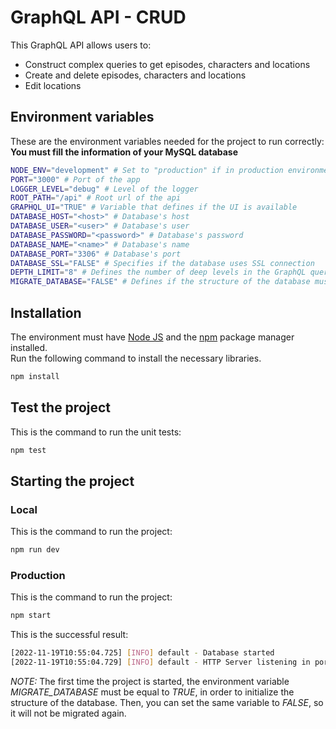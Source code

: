 # GraphQL API - CRUD

This GraphQL API allows users to:
* Construct complex queries to get episodes, characters and locations
* Create and delete episodes, characters and locations
* Edit locations

## Environment variables

These are the environment variables needed for the project to run correctly:\
**You must fill the information of your MySQL database**

```sh
NODE_ENV="development" # Set to "production" if in production environment
PORT="3000" # Port of the app
LOGGER_LEVEL="debug" # Level of the logger
ROOT_PATH="/api" # Root url of the api
GRAPHQL_UI="TRUE" # Variable that defines if the UI is available
DATABASE_HOST="<host>" # Database's host
DATABASE_USER="<user>" # Database's user
DATABASE_PASSWORD="<password>" # Database's password
DATABASE_NAME="<name>" # Database's name
DATABASE_PORT="3306" # Database's port
DATABASE_SSL="FALSE" # Specifies if the database uses SSL connection
DEPTH_LIMIT="8" # Defines the number of deep levels in the GraphQL queries. Can be left blank
MIGRATE_DATABASE="FALSE" # Defines if the structure of the database must be migrated
```
## Installation

The environment must have [Node JS](https://nodejs.org/en/download/) and the [npm](https://nodejs.org/en/download/) package manager installed.\
Run the following command to install the necessary libraries.

```bash
npm install
```

## Test the project

This is the command to run the unit tests:

```bash
npm test
```

## Starting the project

### Local

This is the command to run the project: 

```bash
npm run dev
```

### Production

This is the command to run the project: 

```bash
npm start
```

This is the successful result: 

```bash
[2022-11-19T10:55:04.725] [INFO] default - Database started
[2022-11-19T10:55:04.729] [INFO] default - HTTP Server listening in port 3000
```

*NOTE:* The first time the project is started, the environment variable *MIGRATE_DATABASE* must be equal to *TRUE*, in order to initialize the structure of the database. Then, you can set the same variable to *FALSE*, so it will not be migrated again.
